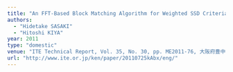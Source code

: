 ```yaml
---
title: "An FFT-Based Block Matching Algorithm for Weighted SSD Criteria and Its Application to NL-means Filtering"
authors:
  - "Hidetake SASAKI"
  - "Hitoshi KIYA"
year: 2011
type: "domestic"
venue: "ITE Technical Report, Vol. 35, No. 30, pp. ME2011-76, 大阪府豊中市, 2011-07-25."
url: "http://www.ite.or.jp/ken/paper/20110725kAbx/eng/"
---
```

